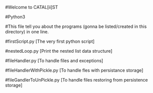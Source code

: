 #Welcome to CATAL[ii]ST

#Python3 

#This file tell you about the programs (gonna be listed/created in this directory) in one line.

#firstScript.py [The very first python script]

#nestedLoop.py [Print the nested list data structure]

#fileHandler.py [To handle files and exceptions]

#fileHandlerWithPickle.py [To handle fles with persistance storage]

#fileGandlerToUnPickle.py [To handle files restoring from persistence storage]